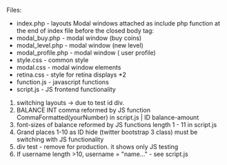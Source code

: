 Files:
- index.php - layouts
Modal windows attached as include php function at the end of index file before the closed body tag:
- modal_buy.php - modal window (buy coins)
- modal_level.php - modal window (new level)
- modal_profile.php - modal window ( user profile)
- style.css - common style
- modal.css - modal window elements
- retina.css - style for retina displays *2
- function.js - javascript functions
- script.js - JS frontend functionality


1. switching layouts -> due to test id div.
2.  BALANCE INT comma reformed by JS function  CommaFormatted(yourNumber) in script.js | ID balance-amount
4.  font-sizes of balance reformed by JS functions length 1 - 11 in script.js
5.  Grand places 1-10 as ID hide (twitter bootstrap 3 class) must be switching with JS functionality
6.  div test - remove for production. it shows only JS testing
7.  If username length >10, username = "name..." - see script.js
